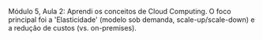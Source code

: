 Módulo 5, Aula 2: Aprendi os conceitos de Cloud Computing. O foco principal foi a 'Elasticidade' (modelo sob demanda, scale-up/scale-down) e a redução de custos (vs. on-premises).
